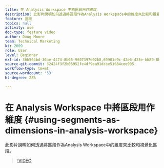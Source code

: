 ```yaml
---
title: 在 Analysis Workspace 中將區段用作維度
description: 此影片說明如何透過將區段作為Analysis Workspace中的維度來比較和視覺化區段。
feature: 區段
topics: null
activity: use
doc-type: feature video
author: Doug Moore
team: Technical Marketing
kt: 2009
role: User
level: Beginner
exl-id: 36b564bd-30ae-4474-8b05-9607397e02b8,69901e9c-42e6-423e-bb89-8b8b0763bac7,69901e9c-42e6-423e-bb89-8b8b0763bac7,36b564bd-30ae-4474-8b05-9607397e02b8
source-git-commit: 32424f3f2b05952fe4df9ea91dcbe51684cee905
workflow-type: tm+mt
source-wordcount: '53'
ht-degree: 28%

---
```


# 在 Analysis Workspace 中將區段用作維度 {#using-segments-as-dimensions-in-analysis-workspace}

此影片說明如何透過將區段作為Analysis Workspace中的維度來比較和視覺化區段。

>[!VIDEO](https://video.tv.adobe.com/v/23974/?quality=12)
